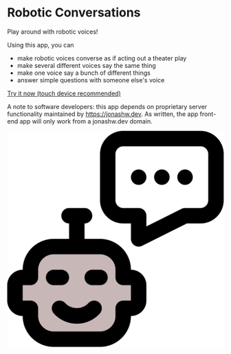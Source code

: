 # Robotic Conversations

Play around with robotic voices!

Using this app, you can 
- make robotic voices converse as if acting out a theater play
- make several different voices say the same thing
- make one voice say a bunch of different things
- answer simple questions with someone else's voice

[Try it now (touch device recommended)](https://roboco.jonashw.dev)

A note to software developers: this app depends on proprietary server functionality maintained by https://jonashw.dev.  As written, the app front-end app will only work from a jonashw.dev domain.  


![Hot robots are ready to speak with you!](https://github.com/jonashw/react-robot-conversations/blob/main/public/roboco-bg-transparent.svg?raw=true)



